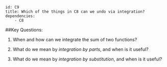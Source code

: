 ````
id: C9
title: Which of the things in C8 can we undo via integration?
dependencies: 
    - C8
````
##Key Questions:

1. When and how can we integrate the sum of two functions?

1. What do we mean by _integration by parts_, and when is it useful?

1. What do we mean by _integration by substitution_, and when is it useful?
            
